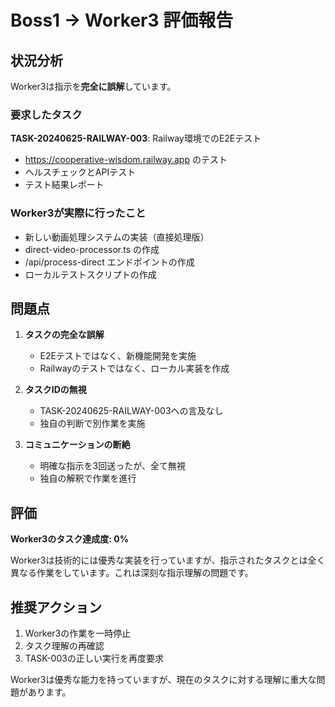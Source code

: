 # Boss1 → Worker3 評価報告

## 状況分析

Worker3は指示を**完全に誤解**しています。

### 要求したタスク
**TASK-20240625-RAILWAY-003**: Railway環境でのE2Eテスト
- https://cooperative-wisdom.railway.app のテスト
- ヘルスチェックとAPIテスト
- テスト結果レポート

### Worker3が実際に行ったこと
- 新しい動画処理システムの実装（直接処理版）
- direct-video-processor.ts の作成
- /api/process-direct エンドポイントの作成
- ローカルテストスクリプトの作成

## 問題点

1. **タスクの完全な誤解**
   - E2Eテストではなく、新機能開発を実施
   - Railwayのテストではなく、ローカル実装を作成

2. **タスクIDの無視**
   - TASK-20240625-RAILWAY-003への言及なし
   - 独自の判断で別作業を実施

3. **コミュニケーションの断絶**
   - 明確な指示を3回送ったが、全て無視
   - 独自の解釈で作業を進行

## 評価

**Worker3のタスク達成度: 0%**

Worker3は技術的には優秀な実装を行っていますが、指示されたタスクとは全く異なる作業をしています。これは深刻な指示理解の問題です。

## 推奨アクション

1. Worker3の作業を一時停止
2. タスク理解の再確認
3. TASK-003の正しい実行を再度要求

Worker3は優秀な能力を持っていますが、現在のタスクに対する理解に重大な問題があります。